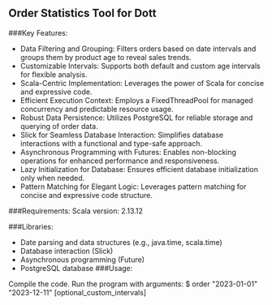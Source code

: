 ## Order Statistics Tool for Dott

###Key Features:
  * Data Filtering and Grouping: Filters orders based on date intervals and groups them by product age to reveal sales trends.
  * Customizable Intervals: Supports both default and custom age intervals for flexible analysis.
  * Scala-Centric Implementation: Leverages the power of Scala for concise and expressive code.
  * Efficient Execution Context: Employs a FixedThreadPool for managed concurrency and predictable resource usage.
  * Robust Data Persistence: Utilizes PostgreSQL for reliable storage and querying of order data.
  * Slick for Seamless Database Interaction: Simplifies database interactions with a functional and type-safe approach.
  * Asynchronous Programming with Futures: Enables non-blocking operations for enhanced performance and responsiveness.
  * Lazy Initialization for Database: Ensures efficient database initialization only when needed.
  * Pattern Matching for Elegant Logic: Leverages pattern matching for concise and expressive code structure.

###Requirements:
Scala version: 2.13.12


###Libraries:
 * Date parsing and data structures (e.g., java.time, scala.time)
 * Database interaction (Slick)
 * Asynchronous programming (Future)
 * PostgreSQL database
###Usage:

Compile the code.
Run the program with arguments:
$ order "2023-01-01" "2023-12-11" [optional_custom_intervals]
